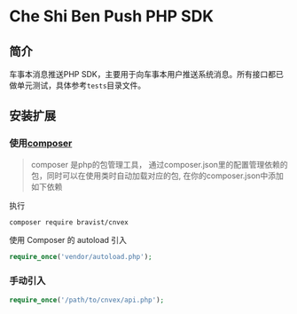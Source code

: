 # Che Shi Ben Push PHP SDK


## 简介
车事本消息推送PHP SDK，主要用于向车事本用户推送系统消息。所有接口都已做单元测试，具体参考`tests`目录文件。

## 安装扩展

### 使用[composer](https://getcomposer.org/)
> composer 是php的包管理工具， 通过composer.json里的配置管理依赖的包，同时可以在使用类时自动加载对应的包, 在你的composer.json中添加如下依赖

执行
```
composer require bravist/cnvex
```

使用 Composer 的 autoload 引入
```php
require_once('vendor/autoload.php');
```

### 手动引入
``` php
require_once('/path/to/cnvex/api.php');
```

